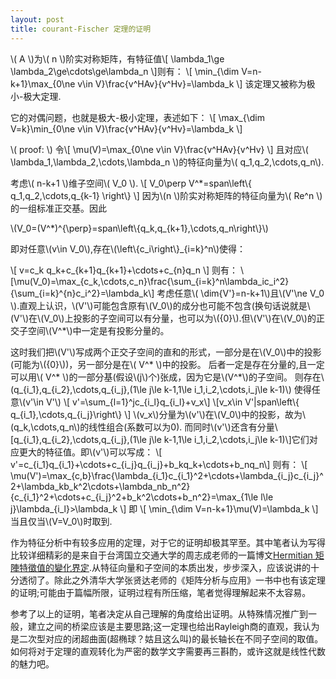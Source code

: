 ```yaml
---
layout: post
title: courant-Fischer 定理的证明
---
```

\\( A \\)为\\( n \\)阶实对称矩阵，有特征值\\[ \lambda_1\ge \lambda_2\ge\cdots\ge\lambda_n \\]则有：
\\[ \min_{\dim V=n-k+1}\max_{0\ne v\in V}\frac{v^HAv}{v^Hv}=\lambda_k \\]
该定理又被称为极小-极大定理.

<!--more-->

它的对偶问题，也就是极大-极小定理，表述如下：
\\[ \max_{\dim V=k}\min_{0\ne v\in V}\frac{v^HAv}{v^Hv}=\lambda_k \\]

\\( proof: \\)
令\\[ \mu(V)=\max_{0\ne v\in V}\frac{v^HAv}{v^Hv} \\]
且对应\\( \lambda_1,\lambda_2,\cdots,\lambda_n \\)的特征向量为\\( q_1,q_2,\cdots,q_n\\).

考虑\\( n-k+1 \\)维子空间\\( V_0 \\).
\\[ V_0\perp V^*=span\left\\{ q_1,q_2,\cdots,q_{k-1} \right\\} \\]
因为\\(n \\)阶实对称矩阵的特征向量为\\( Re^n \\)的一组标准正交基。因此

\\(V_0=(V^*)^{\perp}=span\left\\{q_k,q_{k+1},\cdots,q_n\right\\}\\)

即对任意\\(v\in V_0\\),存在\\(\left\\{c_i\right\\}_{i=k}^n\\)使得：

\\[ v=c_k q_k+c_{k+1}q_{k+1}+\cdots+c_{n}q_n \\]
则有：
\\[\mu(V_0)=\max_{c_k,\cdots,c_n}\frac{\sum_{i=k}^n\lambda_ic_i^2}{\sum_{i=k}^{n}c_i^2}=\lambda_k\\]
考虑任意\\( \dim{V'}=n-k+1\\)且\\(V'\ne V_0 \\).直观上认识，\\(V'\\)可能包含原有\\(V_0\\)的成分也可能不包含(换句话说就是\\(V'\\)在\\(V_0\\)上投影的子空间可以有分量，也可以为\\(\{0\}\\).但\\(V'\\)在\\(V_0\\)的正交子空间\\(V^*\\)中一定是有投影分量的。

这时我们把\\(V'\\)写成两个正交子空间的直和的形式，一部分是在\\(V_0\\)中的投影(可能为\\(\{0\}\\))，另一部分是在\\( V^* \\)中的投影。
后者一定是存在分量的,且一定可以用\\( V^* \\)的一部分基(假设\\(j\\)个)张成，因为它是\\(V^*\\)的子空间。
则存在\\(q_{i_1},q_{i_2},\cdots,q_{i_j},(1\le j\le k-1,1\le i_1,i_2,\cdots,i_j\le k-1)\\) 使得任意\\(v'\in V'\\)
\\[ v'=\sum_{l=1}^jc_{i_l}q_{i_l}+v_x\\] 
\\[v_x\in V'|span\left\\{ q_{i_1},\cdots,q_{i_j}\right\\} \\]
\\(v_x\\)分量为\\(v'\\)在\\(V_0\\)中的投影，故为\\(q_k,\cdots,q_n\\)的线性组合(系数可以为0).
而同时\\(v'\\)还含有分量\\[q_{i_1},q_{i_2},\cdots,q_{i_j},(1\le j\le k-1,1\le i_1,i_2,\cdots,i_j\le k-1)\\]它们对应更大的特征值。即\\(v'\\)可以写成：
\\[ v'=c_{i_1}q_{i_1}+\cdots+c_{i_j}q_{i_j}+b_kq_k+\cdots+b_nq_n\\]
则有：
\\[ \mu(V')=\max_{c,b}\frac{\lambda_{i_1}c_{i_1}^2+\cdots+\lambda_{i_j}c_{i_j}^2+\lambda_kb_k^2\cdots+\lambda_nb_n^2}{c_{i_1}^2+\cdots+c_{i_j}^2+b_k^2\cdots+b_n^2}=\max_{1\le l\le j}\lambda_{i_l}>\lambda_k \\]
即
\\[ \min_{\dim V=n-k+1}\mu(V)=\lambda_k \\]
当且仅当\\(V=V_0\\)时取到.

作为特征分析中有较多应用的定理，对于它的证明却极其罕至。其中笔者认为写得比较详细精彩的是来自于台湾国立交通大学的周志成老师的一篇博文<a href="https://ccjou.wordpress.com/2010/03/16/hermitian-%E7%9F%A9%E9%99%A3%E7%89%B9%E5%BE%B5%E5%80%BC%E7%9A%84%E8%AE%8A%E5%8C%96%E7%95%8C%E5%AE%9A/">Hermitian 矩陣特徵值的變化界定</a>.从特征向量和子空间的本质出发，步步深入，应该说讲的十分透彻了。除此之外清华大学张贤达老师的《矩阵分析与应用》一书中也有该定理的证明;可能由于篇幅所限，证明过程有所压缩，笔者觉得理解起来不太容易。

参考了以上的证明，笔者决定从自己理解的角度给出证明。从特殊情况推广到一般，建立之间的桥梁应该是主要思路;这一定理也给出Rayleigh商的直观，我认为是二次型对应的闭超曲面(超椭球？姑且这么叫)的最长轴长在不同子空间的取值。如何将对于定理的直观转化为严密的数学文字需要再三斟酌，或许这就是线性代数的魅力吧。

